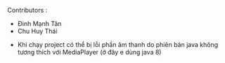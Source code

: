 
Contributors :

  - Đinh Mạnh Tân
  - Chu Huy Thái

* Khi chạy project có thể bị lỗi phần âm thanh do phiên bản java không tương thích với MediaPlayer (ở đây e dùng java 8)
